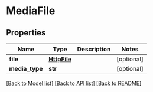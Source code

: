 # MediaFile

## Properties
Name | Type | Description | Notes
------------ | ------------- | ------------- | -------------
**file** | [**HttpFile**](HttpFile.md) |  | [optional] 
**media_type** | **str** |  | [optional] 

[[Back to Model list]](../README.md#documentation-for-models) [[Back to API list]](../README.md#documentation-for-api-endpoints) [[Back to README]](../README.md)


